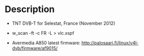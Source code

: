 Description
=====

* TNT DVB-T for Selestat, France (November 2012)

* w_scan -ft -c FR -L > vlc.xspf

* Avermedia A850 latest firmware: http://palosaari.fi/linux/v4l-dvb/firmware/af9015/
